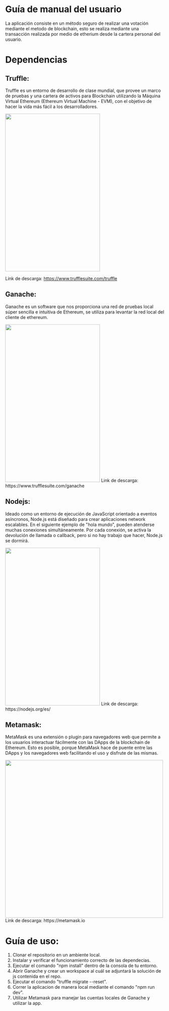 # Guía de manual del usuario

La aplicación consiste en un método seguro de realizar una votación mediante el metodo de blockchain, esto se realiza mediante una transacción realizada por medio de etherium
desde la cartera personal del usuario.

# Dependencias

## Truffle:
Truffle es un entorno de desarrollo de clase mundial, que provee un marco de pruebas y una cartera de activos para Blockchain utilizando la Máquina Virtual Ethereum (Ethereum Virtual Machine - EVM), con el objetivo de hacer la vida más fácil a los desarrolladores.

<img src="https://www.trufflesuite.com/img/truffle-header.svg" width="300" height="500">

Link de descarga:
https://www.trufflesuite.com/truffle

## Ganache:
Ganache es un software que nos proporciona una red de pruebas local súper sencilla e intuitiva de Ethereum, se utiliza para levantar la red local del cliente de ethereum.

<img src="https://www.trufflesuite.com/img/ganache-header.svg" width="300" height="500">
Link de descarga:
https://www.trufflesuite.com/ganache

## Nodejs:
Ideado como un entorno de ejecución de JavaScript orientado a eventos asíncronos, Node.js está diseñado para crear aplicaciones network escalables. En el siguiente ejemplo de "hola mundo", pueden atenderse muchas conexiones simultáneamente. Por cada conexión, se activa la devolución de llamada o callback, pero si no hay trabajo que hacer, Node.js se dormirá.

<img src="https://nodejs.org/static/images/logo.svg" width="300" height="500">
Link de descarga:
https://nodejs.org/es/

## Metamask:
MetaMask es una extensión o plugin para navegadores web que permite a los usuarios interactuar fácilmente con las DApps de la blockchain de Ethereum. Esto es posible, porque MetaMask hace de puente entre las DApps y los navegadores web facilitando el uso y disfrute de las mismas.

<img src="https://www.returngis.net/wp-content/uploads/2019/05/logo-metamask-1.png" width="500" height="500">
Link de descarga:
https://metamask.io

# Guía de uso:
1. Clonar el repositorio en un ambiente local.
2. Instalar y verificar el funcionamiento correcto de las dependecias.
3. Ejecutar el comando "npm install" dentro de la consola de tu entorno.
4. Abrir Ganache y crear un workspace al cuál se adjuntará la solución de js contenida en el repo.
5. Ejecutar el comando "truffle migrate --reset".
6. Correr la aplicacion de manera local mediante el comando "npm run dev".
7. Utilizar Metamask para manejar las cuentas locales de Ganache y utilizar la app.
